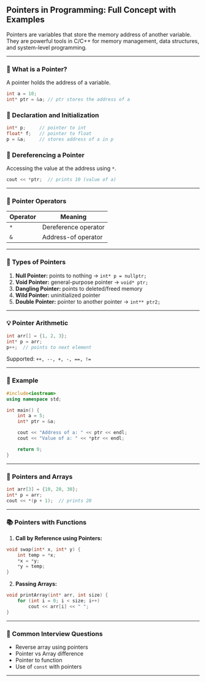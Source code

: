 ## Pointers in Programming: Full Concept with Examples

Pointers are variables that store the memory address of another variable. They are powerful tools in C/C++ for memory management, data structures, and system-level programming.

---

### 📌 What is a Pointer?

A pointer holds the address of a variable.

```cpp
int a = 10;
int* ptr = &a; // ptr stores the address of a
```

### 📍 Declaration and Initialization

```cpp
int* p;     // pointer to int
float* f;   // pointer to float
p = &a;     // stores address of a in p
```

### 📎 Dereferencing a Pointer

Accessing the value at the address using `*`.

```cpp
cout << *ptr;  // prints 10 (value of a)
```

---

### 📖 Pointer Operators

| Operator | Meaning              |
| -------- | -------------------- |
| `*`      | Dereference operator |
| `&`      | Address-of operator  |

---

### 📌 Types of Pointers

1. **Null Pointer:** points to nothing → `int* p = nullptr;`
2. **Void Pointer:** general-purpose pointer → `void* ptr;`
3. **Dangling Pointer:** points to deleted/freed memory
4. **Wild Pointer:** uninitialized pointer
5. **Double Pointer:** pointer to another pointer → `int** ptr2;`

---

### 💡 Pointer Arithmetic

```cpp
int arr[] = {1, 2, 3};
int* p = arr;
p++;  // points to next element
```

Supported: `++, --, +, -, ==, !=`

---

### 📘 Example

```cpp
#include<iostream>
using namespace std;

int main() {
    int a = 5;
    int* ptr = &a;

    cout << "Address of a: " << ptr << endl;
    cout << "Value of a: " << *ptr << endl;

    return 0;
}
```

---

### 🔁 Pointers and Arrays

```cpp
int arr[3] = {10, 20, 30};
int* p = arr;
cout << *(p + 1);  // prints 20
```

---

### 📚 Pointers with Functions

1. **Call by Reference using Pointers:**

```cpp
void swap(int* x, int* y) {
    int temp = *x;
    *x = *y;
    *y = temp;
}
```

2. **Passing Arrays:**

```cpp
void printArray(int* arr, int size) {
    for (int i = 0; i < size; i++)
        cout << arr[i] << " ";
}
```

---

### 🧩 Common Interview Questions

- Reverse array using pointers
- Pointer vs Array difference
- Pointer to function
- Use of `const` with pointers

---
